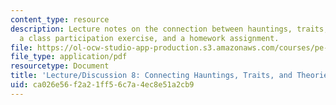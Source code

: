 ```yaml
---
content_type: resource
description: Lecture notes on the connection between hauntings, traits, and theories,
  a class participation exercise, and a homework assignment.
file: https://ol-ocw-studio-app-production.s3.amazonaws.com/courses/pe-550-designing-your-life-spring-2009/ca026e56f2a21ff56c7a4ec8e51a2cb9_MITPE_550iap09_s09_lec08.pdf
file_type: application/pdf
resourcetype: Document
title: 'Lecture/Discussion 8: Connecting Hauntings, Traits, and Theories'
uid: ca026e56-f2a2-1ff5-6c7a-4ec8e51a2cb9
---
```

